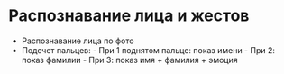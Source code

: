 # Распознавание лица и жестов

- Распознавание лица по фото
- Подсчет пальцев:
      - При 1 поднятом пальце: показ имени
      - При 2: показ фамилии
      - При 3: показ имя + фамилия + эмоция
